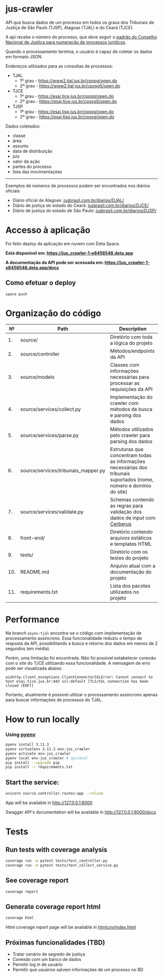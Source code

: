 # jus-crawler

API que busca dados de um processo em todos os graus dos Tribunais de Justiça de São Paulo (TJSP), Alagoas (TJAL) e do Ceará (TJCE).

A api recebe o número do processo, que deve seguir
o [padrão do Conselho Nacional de Justiça para numeração de processos jurídicos](https://www.cnj.jus.br/programas-e-acoes/numeracao-unica/).

Quando o processamento termina, o usuário é capaz de coletar os dados em formato JSON.

Endereços utilizados para as consultas de processos:

* TJAL
    * 1º grau - https://www2.tjal.jus.br/cpopg/open.do
    * 2º grau - https://www2.tjal.jus.br/cposg5/open.do
* TJCE
    * 1º grau - https://esaj.tjce.jus.br/cpopg/open.do
    * 2º grau - https://esaj.tjce.jus.br/cposg5/open.do
 * TJSP
   * 1º grau - https://esaj.tjsp.jus.br/cpopg/open.do
   * 2º grau - https://esaj.tjsp.jus.br/cposg/open.do

Dados coletados:

* classe
* área
* assunto
* data de distribuição
* juiz
* valor da ação
* partes do processo
* lista das movimentações

---
Exemplos de números de processos podem ser encontrados nos diários oficiais

* Diário oficial de Alagoas: [jusbrasil.com.br/diarios/DJAL/](https://www.jusbrasil.com.br/diarios/DJSP/)
* Diário de justiça do estado do Ceará: [jusbrasil.com.br/diarios/DJCE/](https://www.jusbrasil.com.br/diarios/DJSP/)
* Diário de justiça do estado de São Paulo: [jusbrasil.com.br/diarios/DJSP/](https://www.jusbrasil.com.br/diarios/DJSP/)

# Accesso à aplicação

Foi feito deploy da aplicação em nuvem com Deta Space. 

**Está disponível em: https://jus_crawler-1-e8456548.deta.app**

**A documentação da API pode ser acessada em: https://jus_crawler-1-e8456548.deta.app/docs**

## Como efetuar o deploy
```
space push
```
# Organização do código

| №   | Path                                | Description                                                                                                          |
|-----|-------------------------------------|----------------------------------------------------------------------------------------------------------------------|
| 1.  | source/                             | Diretório com toda a lógica do projeto                                                                               |
| 2.  | source/controller                   | Métodos/endpoints da API                                                                                             |
| 3.  | source/models                       | Classes com informações necessárias para processar as requisições da API                                             |
| 4.  | source/services/collect.py          | Implementação do crawler com métodos de busca e parsing dos dados                                                    |
| 5.  | source/services/parse.py            | Métodos utilizados pelo crawler para parsing dos dados                                                               |
| 6.  | source/services/tribunais_mapper.py | Estruturas que concentram todas as informações necessárias dos tribunais suportados (nome, número e domínio do site) |
| 7.  | source/services/validate.py         | Schemas contendo as regras para validação dos dados de input com [Cerberus](https://docs.python-cerberus.org)        |
| 8.  | front-end/                          | Diretório contendo arquivos estáticos e templates HTML                                                               |
| 9.  | tests/                              | Diretório com os testes do projeto                                                                                   |
| 10. | README.md                           | Arquivo atual com a documentação do projeto                                                                          |
| 11. | requirements.txt                    | Lista dos pacotes utilizados no projeto                                                                              |

# Performance

Na branch ```async-tjal``` encontra-se o código com implementação de processamento assíncrono. Essa funcionalidade
reduziu o tempo de resposta da API, possibilitando a busca e retorno dos dados em menos de 2 segundos (em média).

Porém, uma limitação foi encontrada. Não foi possível estabelecer conexão com o site do TJCE utilizando essa
funcionalidade. A mensagem de erro pode ser visualizada abaixo:

```
aiohttp.client_exceptions.ClientConnectorSSLError: Cannot connect to host esaj.tjce.jus.br:443 ssl:default [TLS/SSL connection has been closed (EOF)]
```

Portanto, atualmente é possível utilizar o processamento assíncrono apenas para buscar informações de processos do TJAL.

# How to run locally

### Using [pyenv](https://github.com/pyenv/pyenv-installer)
```bash
pyenv install 3.11.3
pyenv virtualenv 3.11.3 env-jus_crawler
pyenv activate env-jus_crawler
pyenv local env-jus_crawler # opcional
pip install --upgrade pip
pip install -r requirements.txt
```

## Start the service:

```bash
uvicorn source.controller.routes:app --reload
```

App will be available in http://127.0.0.1:8000

Swagger API's documentation will be available in http://127.0.0.1:8000/docs

# Tests

## Run tests with coverage analysis

```bash
coverage run -m pytest tests/test_controller.py
coverage run -m pytest tests/test_collect_service.py
```

## See coverage report

```bash
coverage report
```

## Generate coverage report html

```bash
coverage html
```

Html coverage report page will be available
in [htmlcov/index.html](http://localhost:63342/jus_crawler/htmlcov/index.html)

## Próximas funcionalidades (TBD)
- Tratar cenário de segredo de justiça
- Conexão com um banco de dados
- Permitir log in de usuário
- Permitir que usuários salvem informações de um processo no BD
